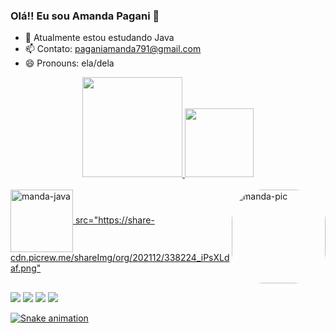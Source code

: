 ### Olá!! Eu sou Amanda Pagani 💖
- 🌱 Atualmente estou estudando Java
- 📫 Contato: paganiamanda791@gmail.com
- 😄 Pronouns: ela/dela

<div align="center">
  <a href="https://github.com/mandaapag03">
  <img height="160em" src="https://github-readme-stats.vercel.app/api?username=mandaapag03&show_icons=true&theme=dracula&include_all_commits=true&count_private=true"/>
  <img height="110em" src="https://github-readme-stats.vercel.app/api/top-langs/?username=mandaapag03&layout=compact&langs_count=7&theme=dracula"/>
</div>

  <div style="display: inline_block"><br>
  <img align="center" alt="manda-java" height="100" width="100" src="https://cdn.jsdelivr.net/gh/devicons/devicon/icons/java/java-original-wordmark.svg" />
    <img align="right" alt="manda-pic" height="150" style="border-radius:50px;" 
         src="https://share-cdn.picrew.me/shareImg/org/202112/338224_ay7hJGgK.png">
         src="https://share-cdn.picrew.me/shareImg/org/202112/338224_iPsXLdaf.png" 
  </div>
  
  ##
  
  <div> 
  <a href="https://twitter.com/mandaapag03" target="_blank"><img src=https://img.shields.io/badge/Twitter-1DA1F2?style=for-the-badge&logo=twitter&logoColor=white></a>
  <a href="https://www.instagram.com/manda.pagani03/" target="_blank"><img src="https://img.shields.io/badge/-Instagram-%23E4405F?style=for-the-badge&logo=instagram&logoColor=white" target="_blank"></a>
 	<a href="https://mail.google.com/mail/u/0/?zx=cfcw4g37wxlb#inbox?compose=GTvVlcRzDfkCvzQNfHSFjskSlgmkCtGPJqSgXrpLDZmmjHZpvBCgBhSfqnmdxxHXFkGXJkhQfQDPC" target="_blank"><img src="https://img.shields.io/badge/Gmail-D14836?style=for-the-badge&logo=gmail&logoColor=white" target="_blank"></a>
 <a href="https://open.spotify.com/user/4dhprq9zpn041cmcccizv1nok" target="_blank"><img src="https://img.shields.io/badge/Spotify-1ED760?&style=for-the-badge&logo=spotify&logoColor=white" target="_blank">
   
   ![Snake animation](https://github.com/mandaapag03/mandaapag03/blob/output/github-contribution-grid-snake.svg)
   </div> 
